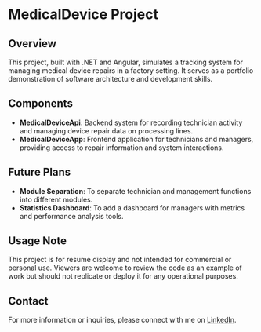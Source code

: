 # MedicalDevice Project

## Overview
This project, built with .NET and Angular, simulates a tracking system for managing medical device repairs in a factory setting. It serves as a portfolio demonstration of software architecture and development skills.

## Components
- **MedicalDeviceApi**: Backend system for recording technician activity and managing device repair data on processing lines.
- **MedicalDeviceApp**: Frontend application for technicians and managers, providing access to repair information and system interactions.

## Future Plans
- **Module Separation**: To separate technician and management functions into different modules.
- **Statistics Dashboard**: To add a dashboard for managers with metrics and performance analysis tools.

## Usage Note
This project is for resume display and not intended for commercial or personal use. Viewers are welcome to review the code as an example of work but should not replicate or deploy it for any operational purposes.

## Contact
For more information or inquiries, please connect with me on [LinkedIn](https://www.linkedin.com/in/nicoberrogorry/).
